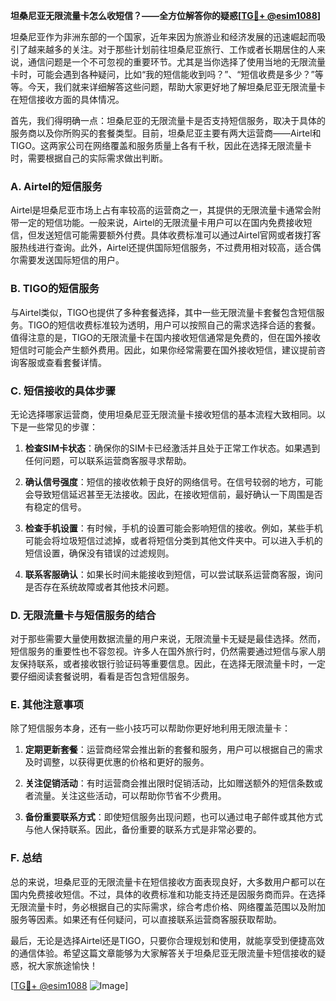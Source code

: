 **坦桑尼亚无限流量卡怎么收短信？——全方位解答你的疑惑[[TG💪+ @esim1088](https://t.me/s/esim1088)]**

坦桑尼亚作为非洲东部的一个国家，近年来因为旅游业和经济发展的迅速崛起而吸引了越来越多的关注。对于那些计划前往坦桑尼亚旅行、工作或者长期居住的人来说，通信问题是一个不可忽视的重要环节。尤其是当你选择了使用当地的无限流量卡时，可能会遇到各种疑问，比如“我的短信能收到吗？”、“短信收费是多少？”等等。今天，我们就来详细解答这些问题，帮助大家更好地了解坦桑尼亚无限流量卡在短信接收方面的具体情况。

首先，我们得明确一点：坦桑尼亚的无限流量卡是否支持短信服务，取决于具体的服务商以及你所购买的套餐类型。目前，坦桑尼亚主要有两大运营商——Airtel和TIGO。这两家公司在网络覆盖和服务质量上各有千秋，因此在选择无限流量卡时，需要根据自己的实际需求做出判断。

### A. **Airtel的短信服务**
Airtel是坦桑尼亚市场上占有率较高的运营商之一，其提供的无限流量卡通常会附带一定的短信功能。一般来说，Airtel的无限流量卡用户可以在国内免费接收短信，但发送短信可能需要额外付费。具体收费标准可以通过Airtel官网或者拨打客服热线进行查询。此外，Airtel还提供国际短信服务，不过费用相对较高，适合偶尔需要发送国际短信的用户。

### B. **TIGO的短信服务**
与Airtel类似，TIGO也提供了多种套餐选择，其中一些无限流量卡套餐包含短信服务。TIGO的短信收费标准较为透明，用户可以按照自己的需求选择合适的套餐。值得注意的是，TIGO的无限流量卡在国内接收短信通常是免费的，但在国外接收短信时可能会产生额外费用。因此，如果你经常需要在国外接收短信，建议提前咨询客服或查看套餐详情。

### C. **短信接收的具体步骤**
无论选择哪家运营商，使用坦桑尼亚无限流量卡接收短信的基本流程大致相同。以下是一些常见的步骤：

1. **检查SIM卡状态**：确保你的SIM卡已经激活并且处于正常工作状态。如果遇到任何问题，可以联系运营商客服寻求帮助。
   
2. **确认信号强度**：短信的接收依赖于良好的网络信号。在信号较弱的地方，可能会导致短信延迟甚至无法接收。因此，在接收短信前，最好确认一下周围是否有稳定的信号。

3. **检查手机设置**：有时候，手机的设置可能会影响短信的接收。例如，某些手机可能会将垃圾短信过滤掉，或者将短信分类到其他文件夹中。可以进入手机的短信设置，确保没有错误的过滤规则。

4. **联系客服确认**：如果长时间未能接收到短信，可以尝试联系运营商客服，询问是否存在系统故障或者其他技术问题。

### D. **无限流量卡与短信服务的结合**
对于那些需要大量使用数据流量的用户来说，无限流量卡无疑是最佳选择。然而，短信服务的重要性也不容忽视。许多人在国外旅行时，仍然需要通过短信与家人朋友保持联系，或者接收银行验证码等重要信息。因此，在选择无限流量卡时，一定要仔细阅读套餐说明，看看是否包含短信服务。

### E. **其他注意事项**
除了短信服务本身，还有一些小技巧可以帮助你更好地利用无限流量卡：

1. **定期更新套餐**：运营商经常会推出新的套餐和服务，用户可以根据自己的需求及时调整，以获得更优惠的价格和更好的服务。

2. **关注促销活动**：有时运营商会推出限时促销活动，比如赠送额外的短信条数或者流量。关注这些活动，可以帮助你节省不少费用。

3. **备份重要联系方式**：即使短信服务出现问题，也可以通过电子邮件或其他方式与他人保持联系。因此，备份重要的联系方式是非常必要的。

### F. **总结**
总的来说，坦桑尼亚的无限流量卡在短信接收方面表现良好，大多数用户都可以在国内免费接收短信。不过，具体的收费标准和功能支持还是因服务商而异。在选择无限流量卡时，务必根据自己的实际需求，综合考虑价格、网络覆盖范围以及附加服务等因素。如果还有任何疑问，可以直接联系运营商客服获取帮助。

最后，无论是选择Airtel还是TIGO，只要你合理规划和使用，就能享受到便捷高效的通信体验。希望这篇文章能够为大家解答关于坦桑尼亚无限流量卡短信接收的疑惑，祝大家旅途愉快！

[[TG💪+ @esim1088](https://t.me/s/esim1088) ![Image](https://i.postimg.cc/4NQfJmqS/Snipaste-2025-05-13-00-14-12.png)]